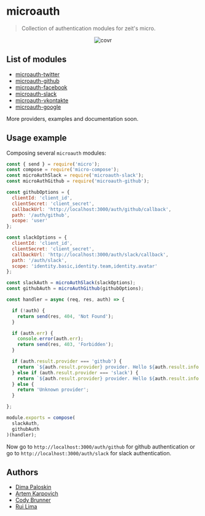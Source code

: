# microauth
> Collection of authentication modules for zeit's micro.

<p align="center">
  <img src="https://github.com/microauth/microauth/blob/397dcd6f03d1620408a9607c552113208e1bee3c/media/logo.png" alt="covr" />
</p>

## List of modules

 - [microauth-twitter](https://github.com/microauth/microauth-twitter)
 - [microauth-github](https://github.com/microauth/microauth-github)
 - [microauth-facebook](https://github.com/microauth/microauth-facebook)
 - [microauth-slack](https://github.com/microauth/microauth-slack)
 - [microauth-vkontakte](https://github.com/microauth/microauth-vkontakte)
 - [microauth-google](https://github.com/microauth/microauth-vkontakte)

 More providers, examples and documentation soon.

## Usage example

Composing several `microauth` modules:

```js
const { send } = require('micro');
const compose = require('micro-compose');
const microAuthSlack = require('microauth-slack');
const microAuthGithub = require('microauth-github');

const githubOptions = {
  clientId: 'client_id',
  clientSecret: 'client_secret',
  callbackUrl: 'http://localhost:3000/auth/github/callback',
  path: '/auth/github',
  scope: 'user'
};

const slackOptions = {
  clientId: 'client_id',
  clientSecret: 'client_secret',
  callbackUrl: 'http://localhost:3000/auth/slack/callback',
  path: '/auth/slack',
  scope: 'identity.basic,identity.team,identity.avatar'
};

const slackAuth = microAuthSlack(slackOptions);
const githubAuth = microAuthGithub(githubOptions);

const handler = async (req, res, auth) => {

  if (!auth) {
    return send(res, 404, 'Not Found');
  }

  if (auth.err) {
    console.error(auth.err);
    return send(res, 403, 'Forbidden');
  }

  if (auth.result.provider === 'github') {
    return `${auth.result.provider} provider. Hello ${auth.result.info.login}`;
  } else if (auth.result.provider === 'slack') {
    return `${auth.result.provider} provider. Hello ${auth.result.info.user.name}`;
  } else {
    return 'Unknown provider';
  }

};

module.exports = compose(
  slackAuth,
  githubAuth
)(handler);

```

Now go to `http://localhost:3000/auth/github` for github authentication or go to `http://localhost:3000/auth/slack` for slack authentication.

## Authors
- [Dima Paloskin](https://github.com/dimapaloskin)
- [Artem Karpovich](https://github.com/artemkarpovich)
- [Cody Brunner](https://github.com/rockchalkwushock)
- [Rui Lima](https://github.com/rapzo)
